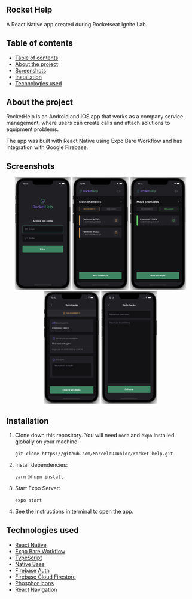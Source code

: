## Rocket Help

A React Native app created during Rocketseat Ignite Lab.

## Table of contents

- [Table of contents](#table-of-contents)
- [About the project](#about-the-project)
- [Screenshots](#screenshots)
- [Installation](#installation)
- [Technologies used](#technologies-used)

## About the project

RocketHelp is an Android and iOS app that works as a company service management, where users can create calls and attach solutions to equipment problems.

The app was built with React Native using Expo Bare Workflow and has integration with Google Firebase.

## Screenshots

<div align="center">
   <img src="screenshots/sign-in.png" width="150" alt="Sign In" />
   <img src="screenshots/in-progress.png" width="150" alt="In Progress"/>
   <img src="screenshots/done.png" width="150" alt="Done" />
   <img src="screenshots/details.png" width="150" alt="Details"/>
   <img src="screenshots/new.png" width="150" alt="New"/>
</div>

## Installation

1. Clone down this repository. You will need `node` and `expo` installed globally on your machine.

   `git clone https://github.com/MarceloDJunior/rocket-help.git`

2. Install dependencies:

   `yarn` or `npm install`

3. Start Expo Server:

   `expo start`

4. See the instructions in terminal to open the app.

## Technologies used

- [React Native](https://reactnative.dev)
- [Expo Bare Workflow](https://expo.dev)
- [TypeScript](https://www.typescriptlang.org)
- [Native Base](https://nativebase.io)
- [Firebase Auth](https://firebase.google.com/docs/auth?hl=pt-br)
- [Firebase Cloud Firestore](https://firebase.google.com/docs/firestore)
- [Phosphor Icons](https://phosphoricons.com)
- [React Navigation](https://reactnavigation.org)

